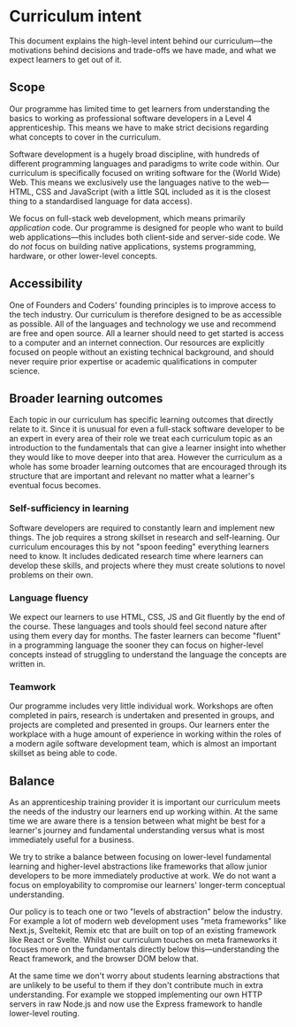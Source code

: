 # Curriculum intent

This document explains the high-level intent behind our curriculum—the motivations behind decisions and trade-offs we have made, and what we expect learners to get out of it.

## Scope

Our programme has limited time to get learners from understanding the basics to working as professional software developers in a Level 4 apprenticeship. This means we have to make strict decisions regarding what concepts to cover in the curriculum.

Software development is a hugely broad discipline, with hundreds of different programming languages and paradigms to write code within. Our curriculum is specifically focused on writing software for the (World Wide) Web. This means we exclusively use the languages native to the web—HTML, CSS and JavaScript (with a little SQL included as it is the closest thing to a standardised language for data access).

We focus on full-stack web development, which means primarily _application_ code. Our programme is designed for people who want to build web applications—this includes both client-side and server-side code. We do _not_ focus on building native applications, systems programming, hardware, or other lower-level concepts.

## Accessibility

One of Founders and Coders' founding principles is to improve access to the tech industry. Our curriculum is therefore designed to be as accessible as possible. All of the languages and technology we use and recommend are free and open source. All a learner should need to get started is access to a computer and an internet connection. Our resources are explicitly focused on people without an existing technical background, and should never require prior expertise or academic qualifications in computer science.

## Broader learning outcomes

Each topic in our curriculum has specific learning outcomes that directly relate to it. Since it is unusual for even a full-stack software developer to be an expert in every area of their role we treat each curriculum topic as an introduction to the fundamentals that can give a learner insight into whether they would like to move deeper into that area. However the curriculum as a whole has some broader learning outcomes that are encouraged through its structure that are important and relevant no matter what a learner's eventual focus becomes.

### Self-sufficiency in learning

Software developers are required to constantly learn and implement new things. The job requires a strong skillset in research and self-learning. Our curriculum encourages this by not "spoon feeding" everything learners need to know. It includes dedicated research time where learners can develop these skills, and projects where they must create solutions to novel problems on their own.

### Language fluency

We expect our learners to use HTML, CSS, JS and Git fluently by the end of the course. These languages and tools should feel second nature after using them every day for months. The faster learners can become "fluent" in a programming language the sooner they can focus on higher-level concepts instead of struggling to understand the language the concepts are written in.

### Teamwork

Our programme includes very little individual work. Workshops are often completed in pairs, research is undertaken and presented in groups, and projects are completed and presented in groups. Our learners enter the workplace with a huge amount of experience in working within the roles of a modern agile software development team, which is almost an important skillset as being able to code.

## Balance

As an apprenticeship training provider it is important our curriculum meets the needs of the industry our learners end up working within. At the same time we are aware there is a tension between what might be best for a learner's journey and fundamental understanding versus what is most immediately useful for a business.

We try to strike a balance between focusing on lower-level fundamental learning and higher-level abstractions like frameworks that allow junior developers to be more immediately productive at work. We do not want a focus on employability to compromise our learners' longer-term conceptual understanding.

Our policy is to teach one or two "levels of abstraction" below the industry. For example a lot of modern web development uses "meta frameworks" like Next.js, Sveltekit, Remix etc that are built on top of an existing framework like React or Svelte. Whilst our curriculum touches on meta frameworks it focuses more on the fundamentals directly below this—understanding the React framework, and the browser DOM below that.

At the same time we don't worry about students learning abstractions that are unlikely to be useful to them if they don't contribute much in extra understanding. For example we stopped implementing our own HTTP servers in raw Node.js and now use the Express framework to handle lower-level routing.
